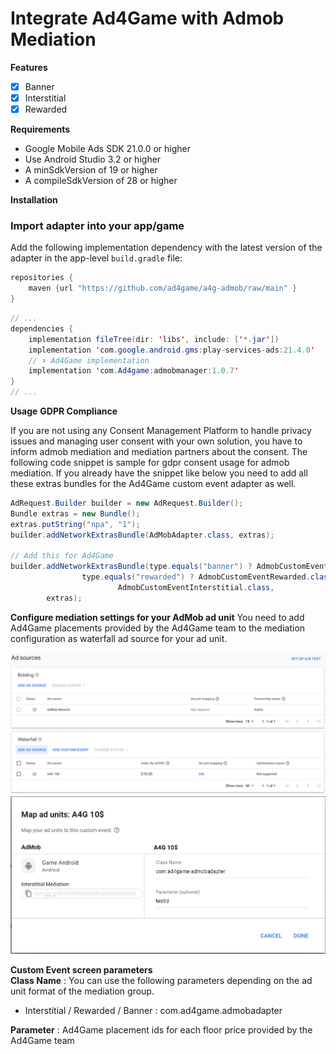 # Integrate Ad4Game with Admob Mediation
**Features**

- [x] Banner
- [x] Interstitial
- [x] Rewarded
 
**Requirements**

- Google Mobile Ads SDK 21.0.0 or higher
- Use Android Studio 3.2 or higher
- A minSdkVersion of 19 or higher
- A compileSdkVersion of 28 or higher

**Installation**
### Import adapter into your app/game

Add the following implementation dependency with the latest version of the adapter in the app-level `build.gradle` file:

```java
repositories {
    maven {url "https://github.com/ad4game/a4g-admob/raw/main" }
}
```

```java
// ...
dependencies {
    implementation fileTree(dir: 'libs', include: ['*.jar'])
    implementation 'com.google.android.gms:play-services-ads:21.4.0'
    // ⬇ Ad4Game implementation
    implementation 'com.Ad4game:admobmanager:1.0.7'
} 
// ...
```

**Usage**
**GDPR Compliance**</br>

If you are not using any Consent Management Platform to handle privacy issues and managing user consent with your own solution, you have to inform admob mediation and mediation partners about the consent. The following code snippet is sample for gdpr consent usage for admob mediation. If you already have the snippet like below you need to add all these extras bundles for the Ad4Game custom event adapter as well.

```java
AdRequest.Builder builder = new AdRequest.Builder();
Bundle extras = new Bundle();
extras.putString("npa", "1");
builder.addNetworkExtrasBundle(AdMobAdapter.class, extras);

// Add this for Ad4Game
builder.addNetworkExtrasBundle(type.equals("banner") ? AdmobCustomEventBanner.class :
                type.equals("rewarded") ? AdmobCustomEventRewarded.class :
                        AdmobCustomEventInterstitial.class,
        extras);
```

**Configure mediation settings for your AdMob ad unit**
You need to add Ad4Game placements provided by the Ad4Game team to the mediation configuration as waterfall ad source for your ad unit.

![Alt text](./1679651879220.png)
![Alt text](./1679652018083.png)

**Custom Event screen parameters**</br>
**Class Name** : You can use the following parameters depending on the ad unit format of the mediation group.

* Interstitial / Rewarded / Banner : com.ad4game.admobadapter

**Parameter** : Ad4Game placement ids for each floor price provided by the Ad4Game team

